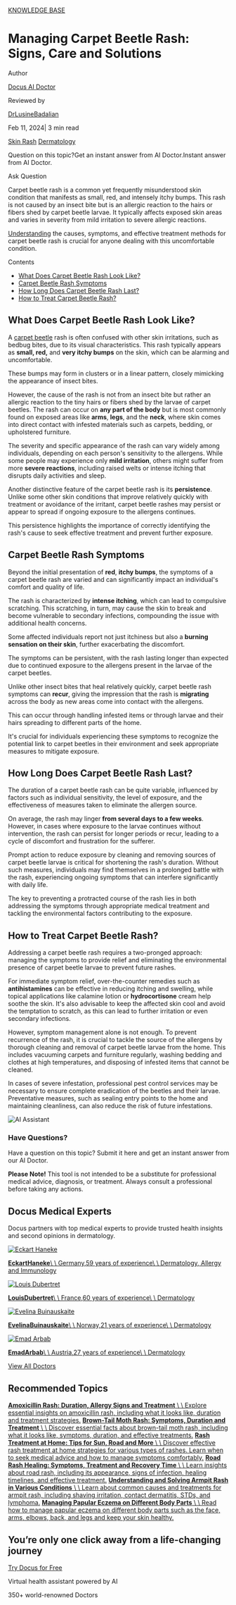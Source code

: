 [KNOWLEDGE BASE](https://docus.ai/knowledge-base)

# Managing Carpet Beetle Rash: Signs, Care and Solutions

Author

[Docus AI Doctor](https://docus.ai/ai-doctor)

Reviewed by

[DrLusineBadalian](https://docus.ai/author/dr-lusine-badalian)

Feb 11, 2024\| 3 min read

[Skin Rash](https://docus.ai/tags/rash) [Dermatology](https://docus.ai/tags/dermatology)

Question on this topic?Get an instant answer from AI Doctor.Instant answer from AI Doctor.

Ask Question

Carpet beetle rash is a common yet frequently misunderstood skin condition that manifests as small, red, and intensely itchy bumps. This rash is not caused by an insect bite but is an allergic reaction to the hairs or fibers shed by carpet beetle larvae. It typically affects exposed skin areas and varies in severity from mild irritation to severe allergic reactions.

[Understanding](https://www.healthline.com/health/do-carpet-beetles-bite#carpet-beetle-allergy) the causes, symptoms, and effective treatment methods for carpet beetle rash is crucial for anyone dealing with this uncomfortable condition.

Contents

- [What Does Carpet Beetle Rash Look Like?](https://docus.ai/knowledge-base/managing-carpet-beetle-rash#what-does-carpet-beetle-rash-look-like)
- [Carpet Beetle Rash Symptoms](https://docus.ai/knowledge-base/managing-carpet-beetle-rash#carpet-beetle-rash-symptoms)
- [How Long Does Carpet Beetle Rash Last?](https://docus.ai/knowledge-base/managing-carpet-beetle-rash#how-long-does-carpet-beetle-rash-last)
- [How to Treat Carpet Beetle Rash?](https://docus.ai/knowledge-base/managing-carpet-beetle-rash#how-to-treat-carpet-beetle-rash)

## What Does Carpet Beetle Rash Look Like?

A [carpet beetle](https://docus.ai/symptoms-guide/carpet-beetle-dermatitis) rash is often confused with other skin irritations, such as bedbug bites, due to its visual characteristics. This rash typically appears as **small, red,** and **very itchy bumps** on the skin, which can be alarming and uncomfortable.

These bumps may form in clusters or in a linear pattern, closely mimicking the appearance of insect bites.

However, the cause of the rash is not from an insect bite but rather an allergic reaction to the tiny hairs or fibers shed by the larvae of carpet beetles. The rash can occur on **any part of the body** but is most commonly found on exposed areas like **arms**, **legs**, and the **neck**, where skin comes into direct contact with infested materials such as carpets, bedding, or upholstered furniture.

The severity and specific appearance of the rash can vary widely among individuals, depending on each person's sensitivity to the allergens. While some people may experience only **mild irritation**, others might suffer from more **severe reactions**, including raised welts or intense itching that disrupts daily activities and sleep.

Another distinctive feature of the carpet beetle rash is its **persistence**. Unlike some other skin conditions that improve relatively quickly with treatment or avoidance of the irritant, carpet beetle rashes may persist or appear to spread if ongoing exposure to the allergens continues.

This persistence highlights the importance of correctly identifying the rash's cause to seek effective treatment and prevent further exposure.

## Carpet Beetle Rash Symptoms

Beyond the initial presentation of **red**, **itchy bumps**, the symptoms of a carpet beetle rash are varied and can significantly impact an individual's comfort and quality of life.

The rash is characterized by **intense itching**, which can lead to compulsive scratching. This scratching, in turn, may cause the skin to break and become vulnerable to secondary infections, compounding the issue with additional health concerns.

Some affected individuals report not just itchiness but also a **burning sensation on their skin**, further exacerbating the discomfort.

The symptoms can be persistent, with the rash lasting longer than expected due to continued exposure to the allergens present in the larvae of the carpet beetles.

Unlike other insect bites that heal relatively quickly, carpet beetle rash symptoms can **recur**, giving the impression that the rash is **migrating** across the body as new areas come into contact with the allergens.

This can occur through handling infested items or through larvae and their hairs spreading to different parts of the home.

It's crucial for individuals experiencing these symptoms to recognize the potential link to carpet beetles in their environment and seek appropriate measures to mitigate exposure.

## How Long Does Carpet Beetle Rash Last?

The duration of a carpet beetle rash can be quite variable, influenced by factors such as individual sensitivity, the level of exposure, and the effectiveness of measures taken to eliminate the allergen source.

On average, the rash may linger **from several days to a few weeks**. However, in cases where exposure to the larvae continues without intervention, the rash can persist for longer periods or recur, leading to a cycle of discomfort and frustration for the sufferer.

Prompt action to reduce exposure by cleaning and removing sources of carpet beetle larvae is critical for shortening the rash's duration. Without such measures, individuals may find themselves in a prolonged battle with the rash, experiencing ongoing symptoms that can interfere significantly with daily life.

The key to preventing a protracted course of the rash lies in both addressing the symptoms through appropriate medical treatment and tackling the environmental factors contributing to the exposure.

## How to Treat Carpet Beetle Rash?

Addressing a carpet beetle rash requires a two-pronged approach: managing the symptoms to provide relief and eliminating the environmental presence of carpet beetle larvae to prevent future rashes.

For immediate symptom relief, over-the-counter remedies such as **antihistamines** can be effective in reducing itching and swelling, while topical applications like calamine lotion or **hydrocortisone** cream help soothe the skin. It's also advisable to keep the affected skin cool and avoid the temptation to scratch, as this can lead to further irritation or even secondary infections.

However, symptom management alone is not enough. To prevent recurrence of the rash, it is crucial to tackle the source of the allergens by thorough cleaning and removal of carpet beetle larvae from the home. This includes vacuuming carpets and furniture regularly, washing bedding and clothes at high temperatures, and disposing of infested items that cannot be cleaned.

In cases of severe infestation, professional pest control services may be necessary to ensure complete eradication of the beetles and their larvae. Preventative measures, such as sealing entry points to the home and maintaining cleanliness, can also reduce the risk of future infestations.

![AI Assistant](https://docus.ai/images/small-assistant.png)

### Have Questions?

Have a question on this topic? Submit it here and get an instant answer from our AI Doctor.

**Please Note!** This tool is not intended to be a substitute for professional medical advice, diagnosis, or treatment. Always consult a professional before taking any actions.

## Docus Medical Experts

Docus partners with top medical experts to provide trusted health insights and second opinions in dermatology.

[![Eckart Haneke](https://docus.ai/_next/image?url=https%3A%2F%2Fdocus-live-cms-storage-us.s3.amazonaws.com%2Fnetwork_doctors%2Fprofile_pictures%2F922300c9d512dfe1674edeb6bab6fce7.png&w=3840&q=100)](https://docus.ai/doctors/eckart-haneke-197)

[**EckartHaneke**\\
\\
Germany,59 years of experience\\
\\
Dermatology, Allergy and Immunology](https://docus.ai/doctors/eckart-haneke-197)

[![Louis Dubertret](https://docus.ai/_next/image?url=https%3A%2F%2Fdocus-live-cms-storage-us.s3.amazonaws.com%2Fnetwork_doctors%2Fprofile_pictures%2F673e7210cb48562cf31d94ee4b974f9c.png&w=3840&q=100)](https://docus.ai/doctors/louis-dubertret-278)

[**LouisDubertret**\\
\\
France,60 years of experience\\
\\
Dermatology](https://docus.ai/doctors/louis-dubertret-278)

[![Evelina Buinauskaite](https://docus.ai/_next/image?url=https%3A%2F%2Fdocus-live-cms-storage-us.s3.amazonaws.com%2Fnetwork_doctors%2Fprofile_pictures%2F063cc0891c5079869d16e19637cadfca.png&w=3840&q=100)](https://docus.ai/doctors/evelina-buinauskaite-430)

[**EvelinaBuinauskaite**\\
\\
Norway,21 years of experience\\
\\
Dermatology](https://docus.ai/doctors/evelina-buinauskaite-430)

[![Emad Arbab](https://docus.ai/_next/image?url=https%3A%2F%2Fdocus-live-cms-storage-us.s3.amazonaws.com%2Fnetwork_doctors%2Fprofile_pictures%2F2bcb58b8f85b03cd352576135f7a3dd0.png&w=3840&q=100)](https://docus.ai/doctors/emad-arbab-404)

[**EmadArbab**\\
\\
Austria,27 years of experience\\
\\
Dermatology](https://docus.ai/doctors/emad-arbab-404)

[View All Doctors](https://docus.ai/doctors)

## Recommended Topics

[**Amoxicillin Rash: Duration, Allergy Signs and Treatment** \\
\\
Explore essential insights on amoxicillin rash, including what it looks like, duration and treatment strategies.](https://docus.ai/knowledge-base/amoxicillin-rash-duration-allergy-signs-and-treatment) [**Brown-Tail Moth Rash: Symptoms, Duration and Treatment** \\
\\
Discover essential facts about brown-tail moth rash, including what it looks like, symptoms, duration, and effective treatments.](https://docus.ai/knowledge-base/brown-tail-moth-rash-symptoms-duration-and-treatment) [**Rash Treatment at Home: Tips for Sun, Road and More** \\
\\
Discover effective rash treatment at home strategies for various types of rashes. Learn when to seek medical advice and how to manage symptoms comfortably.](https://docus.ai/knowledge-base/rash-treatment-at-home) [**Road Rash Healing: Symptoms, Treatment and Recovery Time** \\
\\
Learn insights about road rash, including its appearance, signs of infection, healing timelines, and effective treatment.](https://docus.ai/knowledge-base/road-rash-healing) [**Understanding and Solving Armpit Rash in Various Conditions** \\
\\
Learn about common causes and treatments for armpit rash, including shaving irritation, contact dermatitis, STDs, and lymphoma.](https://docus.ai/knowledge-base/understanding-solving-armpit-rash) [**Managing Papular Eczema on Different Body Parts** \\
\\
Read how to manage papular eczema on different body parts such as the face, arms, elbows, back, and legs and keep your skin healthy.](https://docus.ai/knowledge-base/managing-papular-eczema)

## You’re only one click away from a life-changing journey

[Try Docus for Free](https://my.docus.ai/auth/signup)

Virtual health assistant powered by AI

350+ world-renowned Doctors